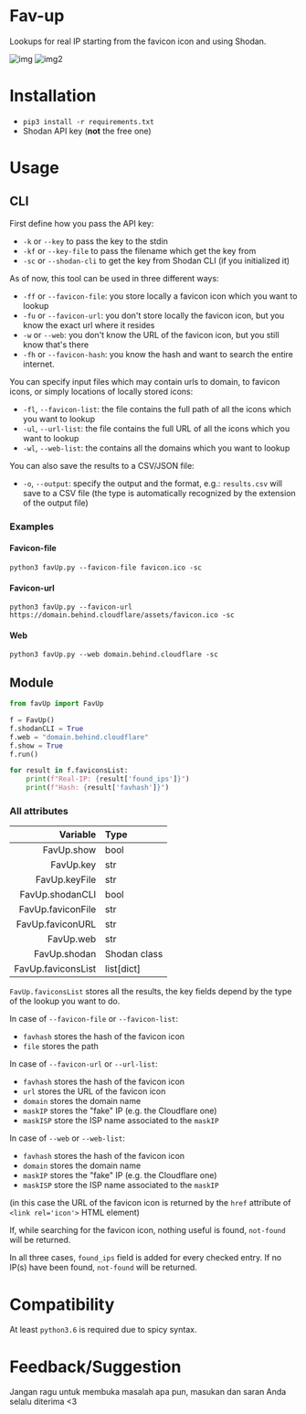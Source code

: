 
# Fav-up
Lookups for real IP starting from the favicon icon and using Shodan.

![img](https://i.imgur.com/ejPmx8T.png)
![img2](https://i.imgur.com/7wf5AL7.png)

# Installation
- `pip3 install -r requirements.txt`
- Shodan API key (**not** the free one)

# Usage

## CLI
First define how you pass the API key:

- `-k` or `--key` to pass the key to the stdin
- `-kf` or `--key-file` to pass the filename which get the key from
- `-sc` or `--shodan-cli` to get the key from Shodan CLI (if you initialized it)

As of now, this tool can be used in three different ways:

- `-ff` or `--favicon-file`: you store locally a favicon icon which you want to lookup
- `-fu` or `--favicon-url`: you don't store locally the favicon icon, but you know the exact url where it resides
- `-w` or `--web`: you don't know the URL of the favicon icon, but you still know that's there
- `-fh` or `--favicon-hash`: you know the hash and want to search the entire internet.

You can specify input files which may contain urls to domain, to favicon icons, or simply locations of locally stored icons:

- `-fl`, `--favicon-list`: the file contains the full path of all the icons which you want to lookup
- `-ul`, `--url-list`: the file contains the full URL of all the icons which you want to lookup
- `-wl`, `--web-list`: the contains all the domains which you want to lookup

You can also save the results to a CSV/JSON file:

- `-o`, `--output`: specify the output and the format, e.g.: `results.csv` will save to a CSV file (the type is automatically recognized by the extension of the output file)

### Examples
#### Favicon-file
`python3 favUp.py --favicon-file favicon.ico -sc`

#### Favicon-url
`python3 favUp.py --favicon-url https://domain.behind.cloudflare/assets/favicon.ico -sc`

#### Web
`python3 favUp.py --web domain.behind.cloudflare -sc`


## Module

```python
from favUp import FavUp

f = FavUp()          
f.shodanCLI = True
f.web = "domain.behind.cloudflare"
f.show = True 
f.run()

for result in f.faviconsList:
    print(f"Real-IP: {result['found_ips']}")
    print(f"Hash: {result['favhash']}")
```

### All attributes
| Variable | Type |
|-:|:-|
| FavUp.show         | bool
| FavUp.key          | str
| FavUp.keyFile      | str
| FavUp.shodanCLI    | bool
| FavUp.faviconFile  | str
| FavUp.faviconURL   | str
| FavUp.web          | str
| FavUp.shodan       | Shodan class
| FavUp.faviconsList | list[dict]

`FavUp.faviconsList` stores all the results, the key fields depend by the type of the lookup you want to do.

In case of `--favicon-file` or `--favicon-list`:

- `favhash` stores the hash of the favicon icon
- `file` stores the path

In case of `--favicon-url` or `--url-list`:

- `favhash` stores the hash of the favicon icon
- `url` stores the URL of the favicon icon
- `domain` stores the domain name
- `maskIP` stores the "fake" IP (e.g. the Cloudflare one)
- `maskISP` store the ISP name associated to the `maskIP`

In case of `--web` or `--web-list`:

- `favhash` stores the hash of the favicon icon
- `domain` stores the domain name
- `maskIP` stores the "fake" IP (e.g. the Cloudflare one)
- `maskISP` store the ISP name associated to the `maskIP`

(in this case the URL of the favicon icon is returned by the `href` attribute of `<link rel='icon'>` HTML element)

If, while searching for the favicon icon, nothing useful is found, `not-found` will be returned.

In all three cases, `found_ips` field is added for every checked entry. If no IP(s) have been found, `not-found` will be returned.

# Compatibility
At least `python3.6` is required due to spicy syntax.

# Feedback/Suggestion
Jangan ragu untuk membuka masalah apa pun, masukan dan saran Anda selalu diterima <3

